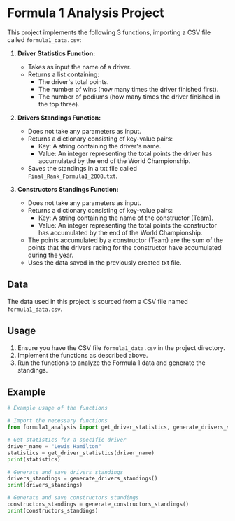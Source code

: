 # Formula 1 Analysis Project

This project implements the following 3 functions, importing a CSV file called `formula1_data.csv`:

1. **Driver Statistics Function:**
   - Takes as input the name of a driver.
   - Returns a list containing:
     - The driver's total points.
     - The number of wins (how many times the driver finished first).
     - The number of podiums (how many times the driver finished in the top three).

2. **Drivers Standings Function:**
   - Does not take any parameters as input.
   - Returns a dictionary consisting of key-value pairs:
     - Key: A string containing the driver's name.
     - Value: An integer representing the total points the driver has accumulated by the end of the World Championship.
   - Saves the standings in a txt file called `Final_Rank_Formula1_2008.txt`.

3. **Constructors Standings Function:**
   - Does not take any parameters as input.
   - Returns a dictionary consisting of key-value pairs:
     - Key: A string containing the name of the constructor (Team).
     - Value: An integer representing the total points the constructor has accumulated by the end of the World Championship.
   - The points accumulated by a constructor (Team) are the sum of the points that the drivers racing for the constructor have accumulated during the year.
   - Uses the data saved in the previously created txt file.

## Data

The data used in this project is sourced from a CSV file named `formula1_data.csv`.

## Usage

1. Ensure you have the CSV file `formula1_data.csv` in the project directory.
2. Implement the functions as described above.
3. Run the functions to analyze the Formula 1 data and generate the standings.

## Example

```python
# Example usage of the functions

# Import the necessary functions
from formula1_analysis import get_driver_statistics, generate_drivers_standings, generate_constructors_standings

# Get statistics for a specific driver
driver_name = "Lewis Hamilton"
statistics = get_driver_statistics(driver_name)
print(statistics)

# Generate and save drivers standings
drivers_standings = generate_drivers_standings()
print(drivers_standings)

# Generate and save constructors standings
constructors_standings = generate_constructors_standings()
print(constructors_standings)
